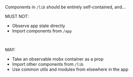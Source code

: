 Components in `/lib` should be entirely self-contained, and...

MUST NOT:
- Observe app state directly
- Import components from `/app`
 
 <br>
 
MAY:
- Take an observable mobx container as a prop
- Import other components from `/lib`
- Use common utils and modules from elsewhere in the app
